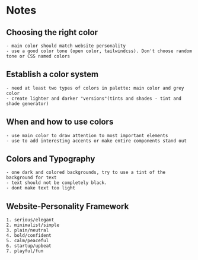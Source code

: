 # Notes

## Choosing the right color

    - main color should match website personality
    - use a good color tone (open color, tailwindcss). Don't choose random tone or CSS named colors

## Establish a color system

    - need at least two types of colors in palette: main color and grey color
    - create lighter and darker "versions"(tints and shades - tint and shade generator)

## When and how to use colors

    - use main color to draw attention to most important elements
    - use to add interesting accents or make entire components stand out

## Colors and Typography

    - one dark and colored backgrounds, try to use a tint of the background for text
    - text should not be completely black.
    - dont make text too light

## Website-Personality Framework

    1. serious/elegant
    2. minimalist/simple
    3. plain/neutral
    4. bold/confident
    5. calm/peaceful
    6. startup/upbeat
    7. playful/fun
